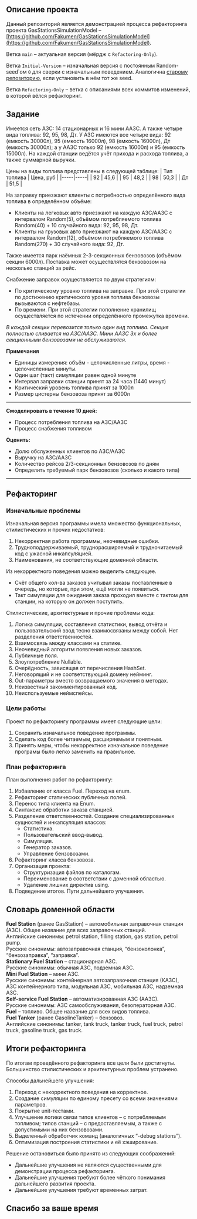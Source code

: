 ## Описание проекта

Данный репозиторий является демонстрацией процесса рефакторинга проекта GasStationsSimulationModel – [https://github.com/Fakumen/GasStationsSimulationModel](https://github.com/Fakumen/GasStationsSimulationModel).  

Ветка `main` – актуальная версия (мёрдж с `Refactoring-Only`).

Ветка `Initial-Version` – изначальная версия с постоянным Random-seed\`ом `0` для сверки с изначальным поведением. Аналогична [старому репозиторию](https://github.com/Fakumen/GasStationsSimulationModel "https://github.com/Fakumen/GasStationsSimulationModel"), если установить в нём тот же seed.

Ветка `Refactoring-Only` – ветка с описаниями всех коммитов изменений, в которой вёлся рефакторинг.

## Задание

Имеется сеть АЗС: 14 стационарных и 16 мини ААЗС. А также четыре вида топлива: 92, 95, 98, Дт. У АЗС имеются все четыре вида: 92 (емкость 30000л), 95 (емкость 16000л), 98 (емкость 16000л), Дт (емкость 30000л); а у ААЗС только 92 (емкость 16000л) и 95 (емкость 15000л). На каждой станции ведётся учёт прихода и расхода топлива, а также суммарной выручки.

Цены на виды топлива представлены в следующей таблице:
| Тип топлива | Цена, руб |
|-----|-----|
| 92 | 45,6 |
| 95 | 48,2 |
| 98 | 50,3 |
| Дт | 51,5 |

На заправку приезжают клиенты с потребностью определённого вида топлива в определённом объёме:  

* Клиенты на легковых авто приезжают на каждую АЗС/ААЗС с интервалом Random(5), объёмом потребляемого топлива Random(40) + 10 случайного вида: 92, 95, 98, Дт.  
* Клиенты на грузовых авто приезжают на каждую АЗС/ААЗС с интервалом Random(12), объёмом потребляемого топлива Random(270) + 30 случайного вида: 92, Дт.

Также имеется парк наёмных 2-3-секционных бензовозов (объёмом секции 6000л). Поставка может осуществлятся бензовозом на несколько станций за рейс. 

Снабжение заправок осуществляется по двум стратегиям:

* По критическому уровню топлива на заправке. При этой стратегии по достижению критического уровня топлива бензовозы вызываются с нефтебазы.
* По времени. При этой стратегии пополнение хранилищ осуществляется по истечении определённого промежутка времени.

*В каждой секции перевозится только один вид топлива. Секция полностью сливается на АЗС/ААЗС. Мини ААЗС 3х и более секционными бензовозами не обслуживаются.*

**Примечания**

* Единицы измерения: объём - целочисленные литры, время - целочисленные минуты.
* Один шаг (такт) симуляции равен одной минуте
* Интервал заправки станции принят за 24 часа (1440 минут)
* Критический уровень топлива принят за 1000л
* Размер цистерны бензовоза принят за 6000л

***

**Смоделировать в течение 10 дней:**

* Процесс потребления топлива на АЗС/ААЗС
* Процесс снабжения топливом

**Оценить:**

* Долю обслуженных клиентов по АЗС/ААЗС
* Выручку на АЗС/ААЗС
* Количество рейсов 2/3-секционных бензовозов по дням
* Определить требуемый парк бензовозов (сколько и какого типа)

***

## Рефакторинг

### Изначальные проблемы

Изначальная версия программы имела множество функциональных, стилистических и прочих недостатков:

1. Некорректная работа программы, неочевидные ошибки.
2. Трудноподдерживаемый, труднорасширяемый и трудночитаемый код с ужасной инкапсуляцией.
3. Наименования, не соответствующие доменной области.

Из некорректного поведения можно выделить следующее.  
* Счёт общего кол-ва заказов учитывал заказы поставленные в очередь, но которые, при этом, ещё могли не появиться.  
* Такт симуляции для ожидания заказа проходил вместе с тактом для станции, на которую он должен поступить.

Стилистические, архитектурные и прочие проблемы кода:

1. Логика симуляции, составления статистики, вывод отчёта и пользовательский ввод тесно взаимосвязаны между собой. Нет разделения ответственностей.
2. Взаимосвязь между классами на статике.
3. Неочевидный алгоритм появления новых заказов.
4. Публичные поля.
5. Злоупотребление Nullable.
6. Очерёдность, зависящая от перечисления HashSet.
7. Неговорящий и не соответствующий домену нейминг.
8. Out-параметры вместо возвращаемого значения в методах.
9. Неизвестный закомментированный код.
10. Неиспользуемые неймспейсы.


### Цели работы

Проект по рефакторингу программы имеет следующие цели:

1. Сохранить изначальное поведение программы.
2. Сделать код более читаемым, расширяемым и понятным.
3. Принять меры, чтобы некорректное изначальное поведение програмы было легко заменить на правильное.

### План рефакторинга

План выполнения работ по рефакторингу:

1. Избавление от класса Fuel. Переход на enum.
2. Рефакторинг статических публичных полей.
3. Перенос типа клиента на Enum.
4. Синтаксис обработки заказа станцией.
5. Разделение ответственностей. Создание специализированных сущностей и инкапсуляция классов:
	* Статистика.
    * Пользовательский ввод-вывод.
    * Симуляция.
    * Генератор заказов.
    * Управление бензовозами.
6. Рефакторинг класса бензовоза.
7. Организация проекта:
	* Структуризация файлов по каталогам.
	* Переименование в соответствии с доменной областью.
	* Удаление лишних директив using.
8. Подведение итогов. Пути дальнейшего улучшения.

## Словарь доменной области

**Fuel Station** (ранее GasStation) – автомобильная заправочная станция (АЗС). Общее название для всех заправочных станций.  
Английские синонимы: petrol station, filling station, gas station, petrol pump.  
Русские синонимы: автозаправочная станция, “бензоколонка”, “бензозаправка”, “заправка”.  
**Stationary Fuel Station** – стационарная АЗС.  
Русские синонимы: обычная АЗС, подземная АЗС.  
**Mini Fuel Station** – мини АЗС.  
Русские синонимы: контейнерная автозаправочная станция (КАЗС), АЗС контейнерного типа, модульная АЗС, мобильная АЗС, надземная АЗС.  
**Self-service Fuel Station** – автоматизированная АЗС (ААЗС).  
Русские синонимы: АЗС самообслуживания, безоператорная АЗС.  
**Fuel** – топливо. Общее название для всех видов топлива.  
**Fuel Tanker** (ранее GasolineTanker) – бензовоз.  
Английские синонимы: tanker, tank truck, tanker truck, fuel truck, petrol truck, gasoline truck, gas truck.  


## Итоги рефакторинга

По итогам проведённого рефакторинга все цели были достигнуты. Большинство стилистических и архитектурных проблем устранено.  

Способы дальнейшего улучшения:

1. Переход с некорректного поведения на корректное.
2. Создание симуляции по единому пресету со всеми значениями параметров.
3. Покрытие unit-тестами.
4. Улучшение логики связи типов клиентов – с потребляемым топливом; типов станций – с предоставляемым, а также с допустимыми на них бензовозами.
5. Выделенный обработчик команд (аналогичных “-debug stations”).
6. Оптимизация построения статистики и её хэширование.

Решение остановиться было принято из следующих соображений:  

* Дальнейшие улучшения не являются существенными для демонстрации процесса рефакторинга. 
* Дальнейшие улучшения требуют более чёткого понимания дальнейшего развития проекта. 
* Дальнейшие улучшения требуют временных затрат.

## Спасибо за ваше время
